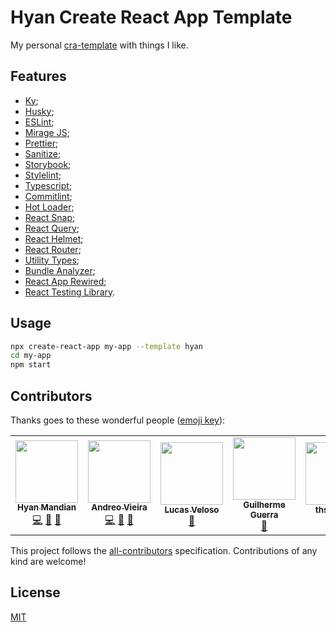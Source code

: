 # Hyan Create React App Template

My personal [cra-template](https://create-react-app.dev/docs/custom-templates/) with things I like.

## Features

- [Ky](https://github.com/sindresorhus/ky-universal);
- [Husky](https://github.com/typicode/husky);
- [ESLint](https://github.com/eslint/eslint);
- [Mirage JS](https://miragejs.com);
- [Prettier](https://github.com/prettier/prettier);
- [Sanitize](https://github.com/csstools/sanitize.css);
- [Storybook](https://github.com/storybookjs/storybook);
- [Stylelint](https://github.com/stylelint/stylelint);
- [Typescript](https://github.com/microsoft/TypeScript);
- [Commitlint](https://github.com/conventional-changelog/commitlint);
- [Hot Loader](https://github.com/hot-loader/react-dom);
- [React Snap](https://github.com/stereobooster/react-snap);
- [React Query](https://github.com/tannerlinsley/react-query);
- [React Helmet](https://github.com/nfl/react-helmet);
- [React Router](https://github.com/ReactTraining/react-router);
- [Utility Types](https://github.com/piotrwitek/utility-types);
- [Bundle Analyzer](https://github.com/webpack-contrib/webpack-bundle-analyzer);
- [React App Rewired](https://github.com/timarney/react-app-rewired);
- [React Testing Library](https://github.com/kentcdodds/react-testing-library).

## Usage

```sh
npx create-react-app my-app --template hyan
cd my-app
npm start
```

## Contributors

Thanks goes to these wonderful people ([emoji key](https://github.com/kentcdodds/all-contributors#emoji-key)):

<!-- ALL-CONTRIBUTORS-LIST:START - Do not remove or modify this section -->
<!-- prettier-ignore-start -->
<!-- markdownlint-disable -->
<table>
  <tr>
    <td align="center"><a href="https://github.com/hyanmandian"><img src="https://avatars2.githubusercontent.com/u/5044101?v=3" width="100px;" alt=""/><br /><sub><b>Hyan Mandian</b></sub></a><br /><a href="https://github.com/hyanmandian/react-etalpreliob/commits?author=hyanmandian" title="Code">💻</a> <a href="https://github.com/hyanmandian/react-etalpreliob/commits?author=hyanmandian" title="Documentation">📖</a> <a href="#ideas-hyanmandian" title="Ideas, Planning, & Feedback">🤔</a></td>
    <td align="center"><a href="https://github.com/andreoav"><img src="https://avatars2.githubusercontent.com/u/508827?v=3" width="100px;" alt=""/><br /><sub><b>Andreo Vieira</b></sub></a><br /><a href="https://github.com/hyanmandian/react-etalpreliob/commits?author=andreoav" title="Code">💻</a> <a href="https://github.com/hyanmandian/react-etalpreliob/commits?author=andreoav" title="Documentation">📖</a> <a href="#ideas-andreoav" title="Ideas, Planning, & Feedback">🤔</a></td>
    <td align="center"><a href="https://github.com/lucassveloso"><img src="https://avatars2.githubusercontent.com/u/4587602?v=3" width="100px;" alt=""/><br /><sub><b>Lucas Veloso</b></sub></a><br /><a href="#ideas-lucassveloso" title="Ideas, Planning, & Feedback">🤔</a></td>
    <td align="center"><a href="https://github.com/guilhermecomum"><img src="https://avatars3.githubusercontent.com/u/1606048?s=460&v=4" width="100px;" alt=""/><br /><sub><b>Guilherme Guerra</b></sub></a><br /><a href="#ideas-guilhermecomum" title="Ideas, Planning, & Feedback">🤔</a></td>
    <td align="center"><a href="https://github.com/thsoliveira"><img src="https://avatars0.githubusercontent.com/u/40253255?v=4" width="100px;" alt=""/><br /><sub><b>thsoliveira</b></sub></a><br /><a href="https://github.com/hyanmandian/react-etalpreliob/pulls?q=is%3Apr+reviewed-by%3Athsoliveira" title="Reviewed Pull Requests">👀</a></td>
  </tr>
</table>

<!-- markdownlint-enable -->
<!-- prettier-ignore-end -->
<!-- ALL-CONTRIBUTORS-LIST:END -->

This project follows the [all-contributors](https://allcontributors.org) specification.
Contributions of any kind are welcome!

## License

[MIT](LICENSE)
